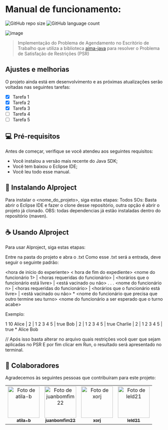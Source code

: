 # Manual de funcionamento:

<!---Esses são exemplos. Veja https://shields.io para outras pessoas ou para personalizar este conjunto de escudos. Você pode querer incluir dependências, status do projeto e informações de licença aqui--->

![GitHub repo size](https://img.shields.io/github/repo-size/juanbomfim22/AIproject?style=for-the-badge)
![GitHub language count](https://img.shields.io/github/languages/count/juanbomfim22/AIproject?style=for-the-badge) 

![image](https://user-images.githubusercontent.com/55420785/169701131-6bed8fca-784d-4630-b977-21820c46f414.png)

> Implementação do Problema de Agendamento no Escritório de Trabalho que utiliza a biblioteca [aima-java](https://github.com/aimacode/aima-java) para resolver o Problema de Satisfação de Restrições (PSR)
## Ajustes e melhorias

O projeto ainda está em desenvolvimento e as próximas atualizações serão voltadas nas seguintes tarefas:

- [x] Tarefa 1
- [x] Tarefa 2
- [x] Tarefa 3
- [ ] Tarefa 4
- [ ] Tarefa 5

## 💻 Pré-requisitos

Antes de começar, verifique se você atendeu aos seguintes requisitos:
* Você instalou a versão mais recente do Java SDK;
* Você tem baixou o Eclipse IDE;
* Você leu todo esse manual.

## 🚀 Instalando AIproject

Para instalar o <nome_do_projeto>, siga estas etapas:
Todos SOs:
Basta abrir o Eclipse IDE e fazer o clone desse repositório, outra opção é abrir o projeto já clonado.
OBS: todas dependencias já estão instaladas dentro do repositório (maven).

## ☕ Usando AIproject

Para usar AIproject, siga estas etapas:

Entre na pasta do projeto e abra o .txt
Como esse .txt será a entrada, deve seguir o seguinte padrão:

<hora de início do experiente> < hora de fim do expediente>
<nome do funcionário 1> | <horas requeridas do funcionário> | <horários que o funcionário está livre> | <está vacinado ou não>
.
.
.
<nome do funcionário n> | <horas requeridas do funcionário> | <horários que o funcionário está livre> | <está vacinado ou não>
*
<nome do funcionário que precisa que outro termine seu turno> <nome do funcionário a ser esperado que o turno acabe>

Exemplo:

1 10
Alice | 2 | 1 2 3 4 5 | true
Bob | 2 | 1 2 3 4 5 | true
Charlie | 2 | 1 2 3 4 5 | true
*
Alice Bob

//
Após isso basta alterar no arquivo <x> quais restrições você quer que sejam aplicadas no PSR 
E por fim clicar em Run, o resultado será apresentado no terminal.

## 🤝 Colaboradores

Agradecemos às seguintes pessoas que contribuíram para este projeto:

<table>
  <tr>
    <td align="center">
      <a href="#">
        <img src="https://avatars.githubusercontent.com/u/61395424" width="100px;" alt="Foto de atila-b"/><br>
        <sub>
          <b>atila-b</b>
        </sub>
      </a>
    </td>
    <td align="center">
      <a href="#">
        <img src="https://avatars.githubusercontent.com/u/55420785" width="100px;" alt="Foto de juanbomfim22"/><br>
        <sub>
          <b>juanbomfim22</b>
        </sub>
      </a>
    </td>
    <td align="center">
      <a href="#">
        <img src="https://avatars.githubusercontent.com/u/61337156" width="100px;" alt="Foto de xorj"/><br>
        <sub>
          <b>xorj</b>
        </sub>
      </a>
    </td>
    <td align="center">
      <a href="#">
        <img src="https://avatars.githubusercontent.com/u/62582790" width="100px;" alt="Foto de leld21"/><br>
        <sub>
          <b>leld21</b>
        </sub>
      </a>
    </td>
  </tr>
</table>

